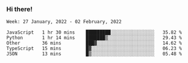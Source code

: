 ### Hi there!

<!--START_SECTION:waka-->
```text
Week: 27 January, 2022 - 02 February, 2022

JavaScript   1 hr 30 mins    █████████░░░░░░░░░░░░░░░░   35.82 % 
Python       1 hr 14 mins    ███████▒░░░░░░░░░░░░░░░░░   29.43 % 
Other        36 mins         ███▓░░░░░░░░░░░░░░░░░░░░░   14.62 % 
TypeScript   15 mins         █▓░░░░░░░░░░░░░░░░░░░░░░░   06.23 % 
JSON         13 mins         █▒░░░░░░░░░░░░░░░░░░░░░░░   05.48 % 
```
<!--END_SECTION:waka-->
